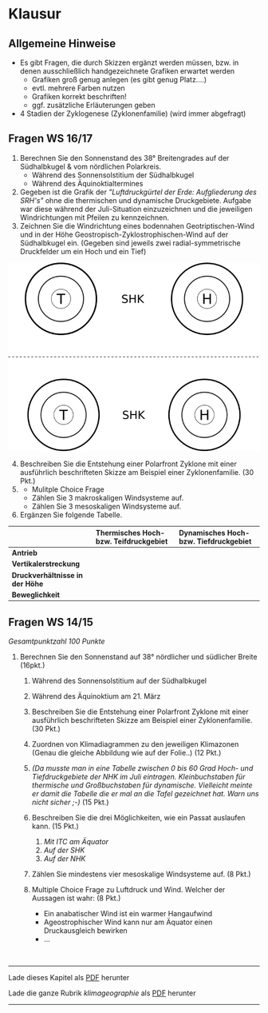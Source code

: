 # Klausur

## Allgemeine Hinweise

- Es gibt Fragen, die durch Skizzen ergänzt werden müssen, bzw. in denen ausschließlich handgezeichnete Grafiken erwartet werden
  - Grafiken groß genug anlegen (es gibt genug Platz....)
  - evtl. mehrere Farben nutzen
  - Grafiken korrekt beschriften!
  - ggf. zusätzliche Erläuterungen geben
- 4 Stadien der Zyklogenese (Zyklonenfamilie) (wird immer abgefragt)

## Fragen WS 16/17

1. Berechnen Sie den Sonnenstand des 38° Breitengrades auf der Südhalbkugel & vom nördlichen Polarkreis.
   - Während des Sonnensolstitium der Südhalbkugel
   - Während des Äquinoktialtermines
2. Gegeben ist die Grafik der *"Luftdruckgürtel der Erde: Aufgliederung des SRH's"* ohne die thermischen und dynamische Druckgebiete. Aufgabe war diese während der Juli-Situation einzuzeichnen und die jeweiligen Windrichtungen mit Pfeilen zu kennzeichnen.
3. Zeichnen Sie die Windrichtung eines bodennahen Geotriptischen-Wind und in der Höhe Geostropisch-Zyklostrophischen-Wind auf der Südhalbkugel ein. (Gegeben sind jeweils zwei radial-symmetrische Druckfelder um ein Hoch und ein Tief)

![radial-symmetrisches-druckfeld](radial-symmetrisches-druckfeld.png)

4. Beschreiben Sie die Entstehung einer Polarfront Zyklone mit einer ausführlich beschrifteten Skizze am Beispiel einer Zyklonenfamilie. (30 Pkt.)
5. - Mulitple Choice Frage
   - Zählen Sie 3 makroskaligen Windsysteme auf.
   - Zählen Sie 3 mesoskaligen Windsysteme auf.
6. Ergänzen Sie folgende Tabelle.

|                                   | Thermisches Hoch- bzw. Teifdruckgebiet | Dynamisches Hoch- bzw. Tiefdruckgebiet |
| :-------------------------------- | :------------------------------------- | :------------------------------------- |
| **Antrieb**                       |                                        |                                        |
| **Vertikalerstreckung**           |                                        |                                        |
| **Druckverhältnisse in der Höhe** |                                        |                                        |
| **Beweglichkeit**                 |                                        |                                        |

## Fragen WS 14/15

*Gesamtpunktzahl 100 Punkte*

1. Berechnen Sie den Sonnenstand auf 38° nördlicher und südlicher Breite (16pkt.)
   1. Während des Sonnensolstitium auf der Südhalbkugel
   2. Während des Äquinoktium am 21. März


   2. Beschreiben Sie die Entstehung einer Polarfront Zyklone mit einer ausführlich beschrifteten Skizze am Beispiel einer Zyklonenfamilie. (30 Pkt.)

   3. Zuordnen von Klimadiagrammen zu den jeweiligen Klimazonen (Genau die gleiche Abbildung wie auf der Folie..) (12 Pkt.)

   4. *(Da musste man in eine Tabelle zwischen 0 bis 60 Grad Hoch- und Tiefdruckgebiete der NHK im Juli eintragen. Kleinbuchstaben für thermische und Großbuchstaben für dynamische. Vielleicht meinte er damit die Tabelle die er mal an die Tafel gezeichnet hat. Warn uns nicht sicher ;-)* (15 Pkt.)

   5. Beschreiben Sie die drei Möglichkeiten, wie ein Passat auslaufen kann. (15 Pkt.)

      1. *Mit ITC am Äquator*
      2. *Auf der SHK*
      3. *Auf der NHK*
   6. Zählen Sie mindestens vier mesoskalige Windsysteme auf.  (8 Pkt.)
   7. Multiple Choice Frage zu Luftdruck und Wind. Welcher der Aussagen ist wahr: (8 Pkt.)
      - Ein anabatischer Wind ist ein warmer Hangaufwind
      - Ageostrophischer Wind kann nur am Äquator einen Druckausgleich bewirken
      - ...

<br/>

------

Lade dieses Kapitel als [PDF](http://kollektive-geographie-heidelberg.de/klimageographie/06-klausur.pdf) herunter

Lade die ganze Rubrik *klimageographie* als [PDF](http://kollektive-geographie-heidelberg.de/klimageographie/klimageographie.pdf) herunter

------
